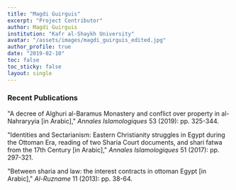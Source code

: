 ```yaml
---
title: "Magdi Guirguis"
excerpt: "Project Contributor"
author: Magdi Guirguis
institution: "Kafr al-Shaykh University"
avatar: "/assets/images/magdi_guirguis_edited.jpg"
author_profile: true
date: "2019-02-10"
toc: false
toc_sticky: false
layout: single
---
```


### Recent Publications

"A decree of Alghuri al-Baramus Monastery and conflict over property in al-Nahraryyia [in Arabic]," *Annales Islamologiques* 53 (2019): pp. 325-344.

"Identities and Sectarianism: Eastern Christianity struggles in Egypt during the Ottoman Era, reading of two Sharia Court documents, and shari fatwa from the 17th Century [in Arabic]," *Annales Islamologiques* 51 (2017): pp. 297-321.

"Between sharia and law: the interest contracts in ottoman Egypt [in Arabic]," *Al-Ruzname* 11 (2013): pp. 38-64.
